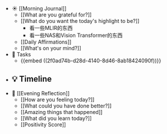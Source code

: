 - ☀️ [[Morning Journal]]
	 - [[What are you grateful for?]]
	 - [[What do you want the today's highlight to be?]]
		 - 看一些MLIR的东西
		 - 看一些NAS和Vision Transformer的东西
	 - [[Daily Affirmations]]
	 - [[What's on your mind?]]
- 📌 Tasks
	 - {{embed  ((2f0ad74b-d28d-4140-8d46-8ab18424090f))}}
- 💡 Timeline
	 -
- 🌙 [[Evening Reflection]]
	 - [[How are you feeling today?]]
	 - [[What could you have done better?]]
	 - [[Amazing things that happened]]
	 - [[What did you learn today?]]
	 - [[Positivity Score]]